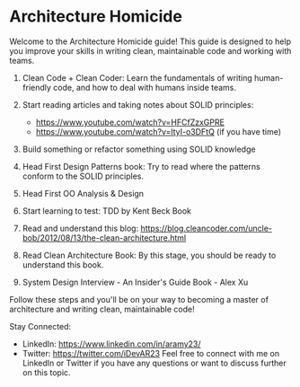 # Architecture Homicide
Welcome to the Architecture Homicide guide! This guide is designed to help you improve your skills in writing clean, maintainable code and working with teams.

1. Clean Code + Clean Coder: Learn the fundamentals of writing human-friendly code, and how to deal with humans inside teams.

2. Start reading articles and taking notes about SOLID principles: 
    - https://www.youtube.com/watch?v=HFCfZzxGPRE
    - https://www.youtube.com/watch?v=ltyI-o3DFtQ (if you have time)

3. Build something or refactor something using SOLID knowledge

4. Head First Design Patterns book: Try to read where the patterns conform to the SOLID principles.

5. Head First OO Analysis & Design

6. Start learning to test: TDD by Kent Beck Book

7. Read and understand this blog: https://blog.cleancoder.com/uncle-bob/2012/08/13/the-clean-architecture.html

8. Read Clean Architecture Book: By this stage, you should be ready to understand this book.

9. System Design Interview - An Insider's Guide Book - Alex Xu

Follow these steps and you'll be on your way to becoming a master of architecture and writing clean, maintainable code!

Stay Connected:

- LinkedIn: https://www.linkedin.com/in/aramy23/
- Twitter: https://twitter.com/iDevAR23
Feel free to connect with me on LinkedIn or Twitter if you have any questions or want to discuss further on this topic.
